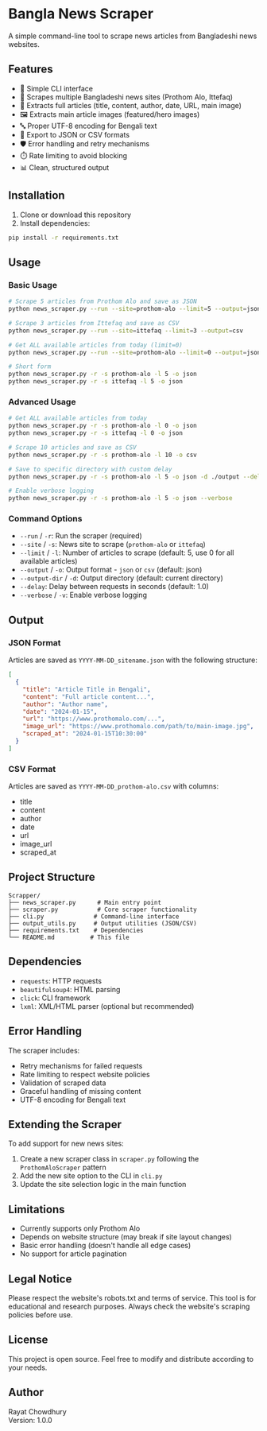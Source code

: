 # Bangla News Scraper

A simple command-line tool to scrape news articles from Bangladeshi news websites.

## Features

- 🚀 Simple CLI interface
- 📰 Scrapes multiple Bangladeshi news sites (Prothom Alo, Ittefaq)
- 📄 Extracts full articles (title, content, author, date, URL, main image)
- 🖼️ Extracts main article images (featured/hero images)
- 🔤 Proper UTF-8 encoding for Bengali text
- 💾 Export to JSON or CSV formats
- 🛡️ Error handling and retry mechanisms
- ⏱️ Rate limiting to avoid blocking
- 📊 Clean, structured output

## Installation

1. Clone or download this repository
2. Install dependencies:

```bash
pip install -r requirements.txt
```

## Usage

### Basic Usage

```bash
# Scrape 5 articles from Prothom Alo and save as JSON
python news_scraper.py --run --site=prothom-alo --limit=5 --output=json

# Scrape 3 articles from Ittefaq and save as CSV
python news_scraper.py --run --site=ittefaq --limit=3 --output=csv

# Get ALL available articles from today (limit=0)
python news_scraper.py --run --site=prothom-alo --limit=0 --output=json

# Short form
python news_scraper.py -r -s prothom-alo -l 5 -o json
python news_scraper.py -r -s ittefaq -l 5 -o json
```

### Advanced Usage

```bash
# Get ALL available articles from today 
python news_scraper.py -r -s prothom-alo -l 0 -o json
python news_scraper.py -r -s ittefaq -l 0 -o json

# Scrape 10 articles and save as CSV
python news_scraper.py -r -s prothom-alo -l 10 -o csv

# Save to specific directory with custom delay
python news_scraper.py -r -s prothom-alo -l 5 -o json -d ./output --delay 2.0

# Enable verbose logging
python news_scraper.py -r -s prothom-alo -l 5 -o json --verbose
```

### Command Options

- `--run` / `-r`: Run the scraper (required)
- `--site` / `-s`: News site to scrape (`prothom-alo` or `ittefaq`)
- `--limit` / `-l`: Number of articles to scrape (default: 5, use 0 for all available articles)
- `--output` / `-o`: Output format - `json` or `csv` (default: json)
- `--output-dir` / `-d`: Output directory (default: current directory)
- `--delay`: Delay between requests in seconds (default: 1.0)
- `--verbose` / `-v`: Enable verbose logging

## Output

### JSON Format
Articles are saved as `YYYY-MM-DD_sitename.json` with the following structure:

```json
[
  {
    "title": "Article Title in Bengali",
    "content": "Full article content...",
    "author": "Author name",
    "date": "2024-01-15",
    "url": "https://www.prothomalo.com/...",
    "image_url": "https://www.prothomalo.com/path/to/main-image.jpg",
    "scraped_at": "2024-01-15T10:30:00"
  }
]
```

### CSV Format
Articles are saved as `YYYY-MM-DD_prothom-alo.csv` with columns:
- title
- content  
- author
- date
- url
- image_url
- scraped_at

## Project Structure

```
Scrapper/
├── news_scraper.py      # Main entry point
├── scraper.py           # Core scraper functionality
├── cli.py              # Command-line interface
├── output_utils.py     # Output utilities (JSON/CSV)
├── requirements.txt    # Dependencies
└── README.md          # This file
```

## Dependencies

- `requests`: HTTP requests
- `beautifulsoup4`: HTML parsing
- `click`: CLI framework
- `lxml`: XML/HTML parser (optional but recommended)

## Error Handling

The scraper includes:
- Retry mechanisms for failed requests
- Rate limiting to respect website policies
- Validation of scraped data
- Graceful handling of missing content
- UTF-8 encoding for Bengali text

## Extending the Scraper

To add support for new news sites:

1. Create a new scraper class in `scraper.py` following the `ProthomAloScraper` pattern
2. Add the new site option to the CLI in `cli.py`
3. Update the site selection logic in the main function

## Limitations

- Currently supports only Prothom Alo
- Depends on website structure (may break if site layout changes)
- Basic error handling (doesn't handle all edge cases)
- No support for article pagination

## Legal Notice

Please respect the website's robots.txt and terms of service. This tool is for educational and research purposes. Always check the website's scraping policies before use.

## License

This project is open source. Feel free to modify and distribute according to your needs.

## Author

Rayat Chowdhury  
Version: 1.0.0